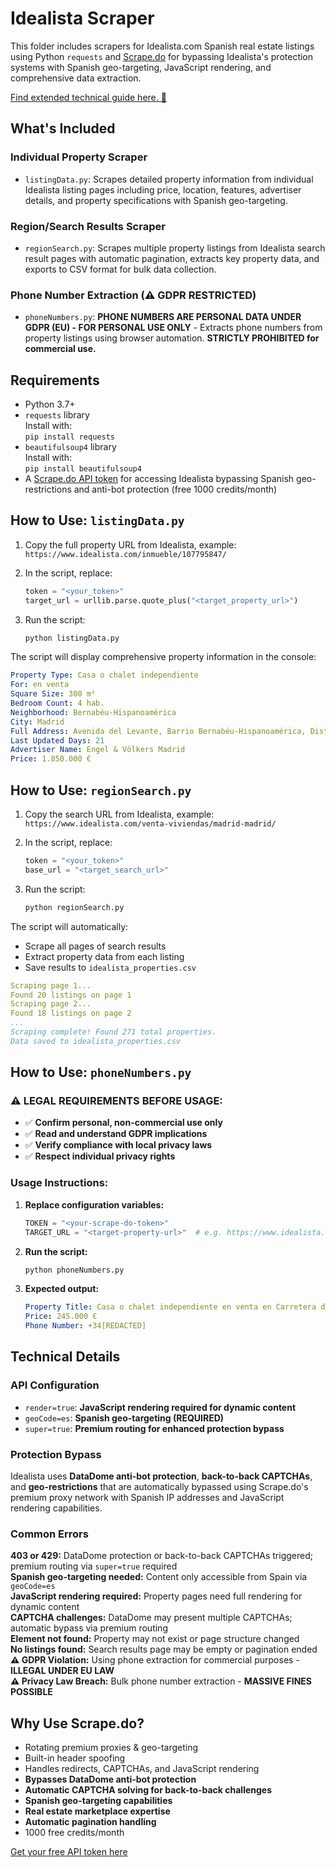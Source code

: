 # Idealista Scraper

This folder includes scrapers for Idealista.com Spanish real estate listings using Python `requests` and [Scrape.do](https://scrape.do) for bypassing Idealista's protection systems with Spanish geo-targeting, JavaScript rendering, and comprehensive data extraction.

[Find extended technical guide here. 📘](https://scrape.do/blog/idealista-scraping/)

## What's Included

### Individual Property Scraper
* `listingData.py`: Scrapes detailed property information from individual Idealista listing pages including price, location, features, advertiser details, and property specifications with Spanish geo-targeting.

### Region/Search Results Scraper
* `regionSearch.py`: Scrapes multiple property listings from Idealista search result pages with automatic pagination, extracts key property data, and exports to CSV format for bulk data collection.

### Phone Number Extraction (⚠️ GDPR RESTRICTED)
* `phoneNumbers.py`: **PHONE NUMBERS ARE PERSONAL DATA UNDER GDPR (EU) - FOR PERSONAL USE ONLY** - Extracts phone numbers from property listings using browser automation. **STRICTLY PROHIBITED for commercial use.**

## Requirements

* Python 3.7+
* `requests` library<br>Install with:<br>`pip install requests`
* `beautifulsoup4` library<br>Install with:<br>`pip install beautifulsoup4`
* A [Scrape.do API token](https://dashboard.scrape.do/signup) for accessing Idealista bypassing Spanish geo-restrictions and anti-bot protection (free 1000 credits/month)

## How to Use: `listingData.py`

1. Copy the full property URL from Idealista, example:<br>`https://www.idealista.com/inmueble/107795847/`

2. In the script, replace:

   ```python
   token = "<your_token>"
   target_url = urllib.parse.quote_plus("<target_property_url>")
   ```

3. Run the script:

   ```bash
   python listingData.py
   ```

The script will display comprehensive property information in the console:

```yaml
Property Type: Casa o chalet independiente
For: en venta
Square Size: 300 m²
Bedroom Count: 4 hab.
Neighborhood: Bernabéu-Hispanoamérica
City: Madrid
Full Address: Avenida del Levante, Barrio Bernabéu-Hispanoamérica, Distrito Chamartín, Madrid, Madrid capital, Madrid
Last Updated Days: 21
Advertiser Name: Engel & Völkers Madrid
Price: 1.850.000 €
```

## How to Use: `regionSearch.py`

1. Copy the search URL from Idealista, example:<br>`https://www.idealista.com/venta-viviendas/madrid-madrid/`

2. In the script, replace:

   ```python
   token = "<your_token>"
   base_url = "<target_search_url>"
   ```

3. Run the script:

   ```bash
   python regionSearch.py
   ```

The script will automatically:
- Scrape all pages of search results
- Extract property data from each listing
- Save results to `idealista_properties.csv`

```yaml
Scraping page 1...
Found 20 listings on page 1
Scraping page 2...
Found 18 listings on page 2
...
Scraping complete! Found 271 total properties.
Data saved to idealista_properties.csv
```

## How to Use: `phoneNumbers.py`

### ⚠️ LEGAL REQUIREMENTS BEFORE USAGE:
- ✅ **Confirm personal, non-commercial use only**
- ✅ **Read and understand GDPR implications**
- ✅ **Verify compliance with local privacy laws**
- ✅ **Respect individual privacy rights**

### Usage Instructions:

1. **Replace configuration variables:**
   ```python
   TOKEN = "<your-scrape-do-token>"
   TARGET_URL = "<target-property-url>"  # e.g. https://www.idealista.com/inmueble/108889120/
   ```

2. **Run the script:**
   ```bash
   python phoneNumbers.py
   ```

3. **Expected output:**
   ```yaml
   Property Title: Casa o chalet independiente en venta en Carretera de la Costa s/n, Tijarafe
   Price: 245.000 €
   Phone Number: +34[REDACTED]
   ```

## Technical Details

### API Configuration
- `render=true`: **JavaScript rendering required for dynamic content**
- `geoCode=es`: **Spanish geo-targeting (REQUIRED)**
- `super=true`: **Premium routing for enhanced protection bypass**

### Protection Bypass
Idealista uses **DataDome anti-bot protection**, **back-to-back CAPTCHAs**, and **geo-restrictions** that are automatically bypassed using Scrape.do's premium proxy network with Spanish IP addresses and JavaScript rendering capabilities.

### Common Errors

**403 or 429:** DataDome protection or back-to-back CAPTCHAs triggered; premium routing via `super=true` required<br>**Spanish geo-targeting needed:** Content only accessible from Spain via `geoCode=es`<br>**JavaScript rendering required:** Property pages need full rendering for dynamic content<br>**CAPTCHA challenges:** DataDome may present multiple CAPTCHAs; automatic bypass via premium routing<br>**Element not found:** Property may not exist or page structure changed<br>**No listings found:** Search results page may be empty or pagination ended<br>**⚠️ GDPR Violation:** Using phone extraction for commercial purposes - **ILLEGAL UNDER EU LAW**<br>**⚠️ Privacy Law Breach:** Bulk phone number extraction - **MASSIVE FINES POSSIBLE**

## Why Use Scrape.do?

- Rotating premium proxies & geo-targeting
- Built-in header spoofing
- Handles redirects, CAPTCHAs, and JavaScript rendering
- **Bypasses DataDome anti-bot protection**
- **Automatic CAPTCHA solving for back-to-back challenges**
- **Spanish geo-targeting capabilities**
- **Real estate marketplace expertise**
- **Automatic pagination handling**
- 1000 free credits/month

[Get your free API token here](https://dashboard.scrape.do/signup)